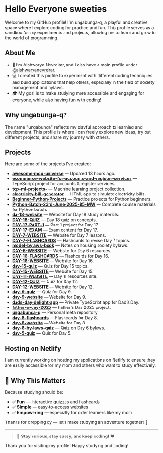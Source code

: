 # Hello Everyone sweeties

Welcome to my GitHub profile! I'm ungabunga-q, a playful and creative space where I explore coding for practice and fun. This profile serves as a sandbox for my experiments and projects, allowing me to learn and grow in the world of programming.

## About Me

- 🌱 I’m Aishwarya Nevrekar, and I also have a main profile under [@aishwaryanevrekar](https://github.com/aishwaryanevrekar).
- 💻 I created this profile to experiment with different coding techniques and build applications that help others, especially in the field of society management and bylaws.
- 🎓 My goal is to make studying more accessible and engaging for everyone, while also having fun with coding!

## Why ungabunga-q?

The name "ungabunga" reflects my playful approach to learning and development. This profile is where I can freely explore new ideas, try out different projects, and share my journey with others.

## Projects

Here are some of the projects I've created:

- **[awesome-mcp-universe](https://github.com/ungabunga-q/awesome-mcp-universe)** — Updated 13 hours ago.
- **[ecommerce-website-for-accounts-and-register-services](https://github.com/ungabunga-q/ecommerce-website-for-accounts-and-register-services)** — TypeScript project for accounts & register services.
- **[top-ml-projects-](https://github.com/ungabunga-q/top-ml-projects-)** — Machine learning project collection.
- **[electricity-bill-generator](https://github.com/ungabunga-q/electricity-bill-generator)** — HTML app to simulate electricity bills.
- **[Beginner-Python-Projects](https://github.com/ungabunga-q/Beginner-Python-Projects)** — Practice projects for Python beginners.
- **[Python-Batch-23rd-June-2025-B5-MW](https://github.com/ungabunga-q/Python-Batch-23rd-June-2025-B5-MW)** — Complete course materials for Python batch.
- **[da-18-website](https://github.com/ungabunga-q/da-18-website)** — Website for Day 18 study materials.
- **[DAY-18-QUIZ](https://github.com/ungabunga-q/DAY-18-QUIZ)** — Day 18 quiz on concepts.
- **[DAY-17-PART-1](https://github.com/ungabunga-q/DAY-17-PART-1)** — Part 1 project for Day 17.
- **[DAY-17-EXAM](https://github.com/ungabunga-q/DAY-17-EXAM)** — Exam content for Day 17.
- **[DAY-7-WEBSITE](https://github.com/ungabunga-q/DAY-7-WEBSITE)** — Website for Day 7 lessons.
- **[DAY-7-FLASHCARDS](https://github.com/ungabunga-q/DAY-7-FLASHCARDS)** — Flashcards to revise Day 7 topics.
- **[model-bylaws-book](https://github.com/ungabunga-q/model-bylaws-book)** — Notes on housing society bylaws.
- **[DAY-6-WEBSITE](https://github.com/ungabunga-q/DAY-6-WEBSITE)** — Website for Day 6 resources.
- **[DAY-16-FLASHCARDS](https://github.com/ungabunga-q/DAY-16-FLASHCARDS)** — Flashcards for Day 16.
- **[DAY-16-WEBSITE](https://github.com/ungabunga-q/DAY-16-WEBSITE)** — Website for Day 16.
- **[day-15-quiz](https://github.com/ungabunga-q/day-15-quiz)** — Quiz for Day 15 topics.
- **[DAY-15-WEBSITE](https://github.com/ungabunga-q/DAY-15-WEBSITE)** — Website for Day 15.
- **[DAY-11-WEBSITE](https://github.com/ungabunga-q/DAY-11-WEBSITE)** — Day 11 resources site.
- **[DAY-12-QUIZ](https://github.com/ungabunga-q/DAY-12-QUIZ)** — Quiz for Day 12.
- **[DAY-12-WEBSITE](https://github.com/ungabunga-q/DAY-12-WEBSITE)** — Website for Day 12.
- **[day-9-quiz](https://github.com/ungabunga-q/day-9-quiz)** — Quiz for Day 9.
- **[day-9-website](https://github.com/ungabunga-q/day-9-website)** — Website for Day 9.
- **[dads-day-delight-app](https://github.com/ungabunga-q/dads-day-delight-app)** — Private TypeScript app for Dad’s Day.
- **[father-s-day-2025](https://github.com/ungabunga-q/father-s-day-2025)** — Father’s Day 2025 project.
- **[ungabunga-q](https://github.com/ungabunga-q/ungabunga-q)** — Personal meta repository.
- **[day-8-flashcards](https://github.com/ungabunga-q/day-8-flashcards)** — Flashcards for Day 8.
- **[day-8-website](https://github.com/ungabunga-q/day-8-website)** — Website for Day 8.
- **[day-6-by-laws-quiz](https://github.com/ungabunga-q/day-6-by-laws-quiz)** — Quiz on Day 6 bylaws.
- **[day-5-quiz](https://github.com/ungabunga-q/day-5-quiz)** — Quiz for Day 5.



## Hosting on Netlify

I am currently working on hosting my applications on Netlify to ensure they are easily accessible for my mom and others who want to study effectively.

## 🌈 Why This Matters

Because studying should be:
- ✅ **Fun** — interactive quizzes and flashcards
- ✅ **Simple** — easy-to-access websites
- ✅ **Empowering** — especially for older learners like my mom

Thanks for dropping by — let’s make studying an adventure together! 🎉

---

> 🌟 **Stay curious, stay sassy, and keep coding! ❤️**

Thank you for visiting my profile! Happy studying and coding!
